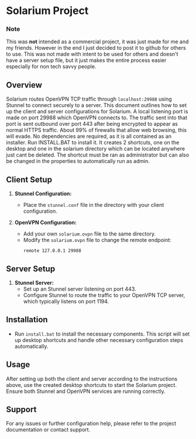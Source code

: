 # Solarium Project

### Note
This was **not** intended as a commercial project, it was just made for me and my friends. However in the end I just decided to post it to github for others to use. This was not made with intent to be used for others and doesn't have a server setup file, but it just makes the entire process easier especially for non tech savvy people.

## Overview
Solarium routes OpenVPN TCP traffic through `localhost:29988` using Stunnel to connect securely to a server. This document outlines how to set up the client and server configurations for Solarium. A local listening port is made on port 29988 which OpenVPN connects to. The traffic sent into that port is sent outbound over port 443 after being encrypted to appear as normal HTTPS traffic. About 99% of firewalls that allow web browsing, this will evade. No dependencies are required, as it is all contained as an installer. Run INSTALL.BAT to install it. It creates 2 shortcuts, one on the desktop and one in the solarium directory which can be located anywhere just cant be deleted. The shortcut must be ran as administrator but can also be changed in the properties to automatically run as admin.

## Client Setup
1. **Stunnel Configuration:**
   - Place the `stunnel.conf` file in the directory with your client configuration.
   
2. **OpenVPN Configuration:**
   - Add your own `solarium.ovpn` file to the same directory.
   - Modify the `solarium.ovpn` file to change the remote endpoint:
     ```
     remote 127.0.0.1 29988
     ```

## Server Setup
1. **Stunnel Server:**
   - Set up an Stunnel server listening on port 443.
   - Configure Stunnel to route the traffic to your OpenVPN TCP server, which typically listens on port 1194.

## Installation
- Run `install.bat` to install the necessary components. This script will set up desktop shortcuts and handle other necessary configuration steps automatically.

## Usage
After setting up both the client and server according to the instructions above, use the created desktop shortcuts to start the Solarium project. Ensure both Stunnel and OpenVPN services are running correctly.

## Support
For any issues or further configuration help, please refer to the project documentation or contact support.

